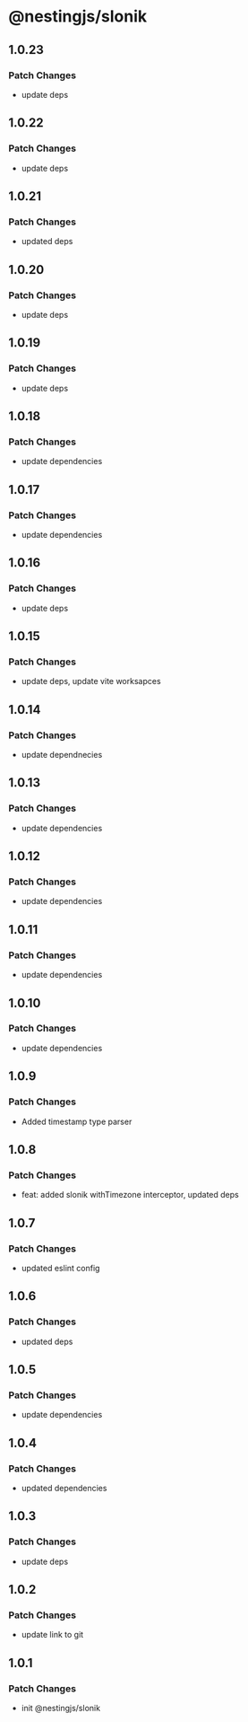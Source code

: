 # @nestingjs/slonik

## 1.0.23

### Patch Changes

- update deps

## 1.0.22

### Patch Changes

- update deps

## 1.0.21

### Patch Changes

- updated deps

## 1.0.20

### Patch Changes

- update deps

## 1.0.19

### Patch Changes

- update deps

## 1.0.18

### Patch Changes

- update dependencies

## 1.0.17

### Patch Changes

- update dependencies

## 1.0.16

### Patch Changes

- update deps

## 1.0.15

### Patch Changes

- update deps, update vite worksapces

## 1.0.14

### Patch Changes

- update dependnecies

## 1.0.13

### Patch Changes

- update dependencies

## 1.0.12

### Patch Changes

- update dependencies

## 1.0.11

### Patch Changes

- update dependencies

## 1.0.10

### Patch Changes

- update dependencies

## 1.0.9

### Patch Changes

- Added timestamp type parser

## 1.0.8

### Patch Changes

- feat: added slonik withTimezone interceptor, updated deps

## 1.0.7

### Patch Changes

- updated eslint config

## 1.0.6

### Patch Changes

- updated deps

## 1.0.5

### Patch Changes

- update dependencies

## 1.0.4

### Patch Changes

- updated dependencies

## 1.0.3

### Patch Changes

- update deps

## 1.0.2

### Patch Changes

- update link to git

## 1.0.1

### Patch Changes

- init @nestingjs/slonik
